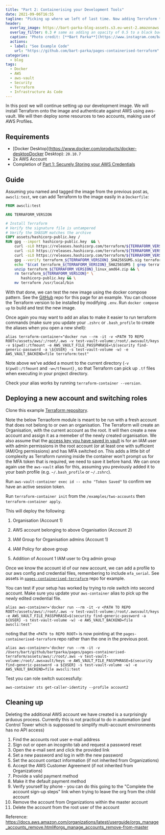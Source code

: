 ```yaml
---
title: "Part 2: Containerising your Development Tools"
date: 2021-09-06T16:55
tagline: "Picking up where we left of last time. Now adding Terraform to our image while still leveraging aws-vault for credentials."
header:
  overlay_image: https://bart-parka-blog-assets.s3.eu-west-2.amazonaws.com/images/overlays/docker-terraform.jpg
  overlay_filter: 0.3 # same as adding an opacity of 0.5 to a black background
  caption: "Photo credit: [**Bart Parka**](https://www.instagram.com/bart_parka/)"
  actions:
  - label: "See Example Code"
    url: "https://github.com/bart-parka/pages-containerised-terraform"
categories:
  - blog
tags:
  - Docker
  - AWS
  - aws-vault
  - Security
  - Terraform
  - Infrastructure As Code
---
```


In this post we will continue setting up our development image. We will install Terraform onto the image and authenticate against AWS using aws-vault. We will then deploy some resources to two accounts, making use of AWS Profiles.

## Requirements

- [Docker Desktop](https://www.docker.com/products/docker-desktopDocker Desktop): `20.10.7`
- 2x AWS Account
- Completion of [Part 1: Securely Storing your AWS Credentials](https://bart-parka.github.io/blog/docker-aws-vault/)

## Guide

Assuming you named and tagged the image from the previous post as, `awscli:test`, we can add Terraform to the image easily in a `Dockerfile`:

```Dockerfile
FROM awscli:test

ARG TERRAFORM_VERSION

# Install Terraform
# Verify the signature file is untampered
# Verify the SHASUM matches the archive
COPY assets/hashicorp-public.key /
RUN gpg --import hashicorp-public.key  && \
    curl -sLO https://releases.hashicorp.com/terraform/${TERRAFORM_VERSION}/terraform_${TERRAFORM_VERSION}_linux_amd64.zip && \
    curl -sLO https://releases.hashicorp.com/terraform/${TERRAFORM_VERSION}/terraform_${TERRAFORM_VERSION}_SHA256SUMS && \
    curl -sLO https://releases.hashicorp.com/terraform/${TERRAFORM_VERSION}/terraform_${TERRAFORM_VERSION}_SHA256SUMS.sig && \
    gpg --verify terraform_${TERRAFORM_VERSION}_SHA256SUMS.sig terraform_${TERRAFORM_VERSION}_SHA256SUMS && \
    echo "$(cat terraform_${TERRAFORM_VERSION}_SHA256SUMS | grep terraform_${TERRAFORM_VERSION}_linux_amd64.zip)" | sha256sum -c && \
    unzip terraform_${TERRAFORM_VERSION}_linux_amd64.zip && \
    rm terraform_${TERRAFORM_VERSION}* \
       hashicorp-public.key && \
    mv terraform /usr/local/bin
```

With that done, we can test the new image using the docker compose pattern. See the [GitHub](https://github.com/bart-parka/pages-containerised-terraform) repo for this page for an example. You can choose the Terraform version to be installed by modifying `.env`. Run `docker compose up` to build and test the new image.

Once again you may want to add an alias to make it easier to run terraform commands (make sure you update your `.zshrc` or `.bash_profile` to create the aliases when you open a new shell):

```
alias terraform-container="docker run --rm -it -v <PATH TO REPO ROOT>/assets/aws/:/root/.aws -v test-vault-volume:/root/.awsvault/keys -v $(pwd):/tfmount -e AWS_VAULT_FILE_PASSPHRASE=\$(security find-generic-password -a \${USER} -s test-vault-volume -w) -e AWS_VAULT_BACKEND=file terraform:test"
```

Note above we've added a mount to the current directory (`-v $(pwd):/tfmount` and `-w=/tfmount`) , so that Terraform can pick up `.tf` files when executing in your project directory.

Check your alias works by running `terraform-container --version`.

## Deploying a new account and switching roles

Clone this example [Terraform repository](https://github.com/bart-parka/terraform-module-org-accounts). 

Note the below Terraoform module is meant to be run with a fresh account that does not belong to or own an organisation. The Terraform will create an Organisation, with the current account as the root. It will then create a new account and assign it as a memeber of the newly created organisation. We also assume that the [access key you have saved in vault](https://bart-parka.github.io/blog/docker-aws-vault/) is for an IAM user with admin permissions in the root account (or at least one with sufficient IAM/Org permissions) and has MFA switched on. This adds a little bit of complexity as Terraform running inside the container won't prompt us for the MFA token that is required, we need to save it before hand. We can once again use the `aws-vault` alias for this, assuming you previously added it to your bash profile (e.g. `~/.bash_profile` or `~/.zshrc`).

Run `aws-vault-container exec id -- echo "Token Saved"` to confirm we have an active session token.

Run `terraform-container init` from the `/examples/two-accounts` then `terraform-container apply`.

This will deploy the following:

1. Organisation (Account 1)

2. AWS account belonging to above Organisation (Account 2)

3. IAM Group for Organisation admins (Account 1)

4. IAM Policy for above group 

5. Addition of Account 1 IAM user to Org admin group

Once we know the account id of our new account, we can add a profile to our aws config and credential files, remembering to include `mfa_serial`. See assets in [`pages-containerised-terraform`](https://github.com/bart-parka/pages-containerised-terraform) repo for example.

You can test if your setup has worked by trying to role switch into second account. Make sure you update your `aws-container` alias to pick up the newly edited credential file.

```
alias aws-container='docker run --rm -it -v <PATH TO REPO ROOT>/assets/aws/:/root/.aws -v test-vault-volume:/root/.awsvault/keys -e AWS_VAULT_FILE_PASSPHRASE=$(security find-generic-password -a ${USER} -s test-vault-volume -w) -e AWS_VAULT_BACKEND=file awscli:test'
```

noting that the `<PATH to REPO ROOT>` is now pointing at the `pages-containerised-terraform` repo rather than the one in the previous post.

```
alias aws-container='docker run --rm -it -v /Users/bart/github/bartparka/pages/pages-containerised-terraform/assets/aws/:/root/.aws -v test-vault-volume:/root/.awsvault/keys -e AWS_VAULT_FILE_PASSPHRASE=$(security find-generic-password -a ${USER} -s test-vault-volume -w) -e AWS_VAULT_BACKEND=file awscli:test
```

Test you can role switch successfully:

`aws-container sts get-caller-identity --profile account2`

## Cleaning up

Deleting the additional AWS account we have created is a surprisingly arduous process. Currently this is not practical to do in automation (and Control Tower which is suppossed to simplify multi-account environments has no API access)

1. Find the accounts root user e-mail address
2. Sign out or open an incognito tab and request a password reset
3. Open the e-mail sent and click the provided link
4. Set a new password and log in with the new password
5. Set the account contact information (if not inherited from Organizations)
6. Accept the AWS Customer Agreement (if not inherited from Organizations)
7. Provide a valid payment method
8. Make it the default payment method
9. Verify yourself by phone - you can do this going to the "Complete the account sign-up steps" link when trying to leave the org from the child account
10. Remove the account from Organizations within the master account
11. Delete the account from the root user of the account

Reference: https://docs.aws.amazon.com/organizations/latest/userguide/orgs_manage_accounts_remove.html#orgs_manage_accounts_remove-from-master







